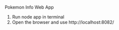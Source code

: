 Pokemon Info Web App

1. Run node app in terminal
2. Open the browser and use http://localhost:8082/


